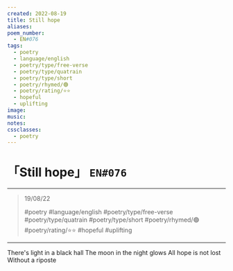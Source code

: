 ```yaml
---
created: 2022-08-19
title: Still hope
aliases:
poem_number:
  - EN#076
tags:
  - poetry
  - language/english
  - poetry/type/free-verse
  - poetry/type/quatrain
  - poetry/type/short
  - poetry/rhymed/🟢
  - poetry/rating/⭐⭐
  - hopeful
  - uplifting
image:
music:
notes:
cssclasses:
  - poetry
---
```

# 「Still hope」 `EN#076`

---

> 19/08/22
> 
> #poetry 
> #language/english 
> #poetry/type/free-verse #poetry/type/quatrain #poetry/type/short 
> #poetry/rhymed/🟢 
> #poetry/rating/⭐⭐ 
> #hopeful #uplifting 

---

There's light in a black hall
The moon in the night glows 
All hope is not lost
Without a riposte